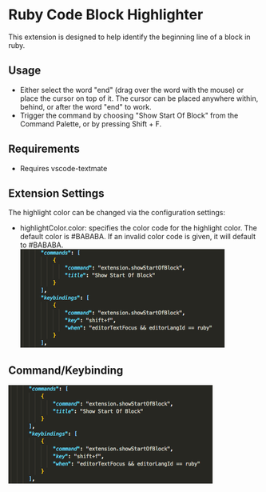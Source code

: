 # Ruby Code Block Highlighter

This extension is designed to help identify the beginning line of a block in ruby.

## Usage

* Either select the word "end" (drag over the word with the mouse) or place the cursor on top of it. The cursor can be placed anywhere within, behind, or after the word "end" to work.
* Trigger the command by choosing "Show Start Of Block" from the Command Palette, or by pressing Shift + F.

## Requirements

* Requires vscode-textmate

## Extension Settings

The highlight color can be changed via the configuration settings:

* highlightColor.color: specifies the color code for the highlight color. The default color is #BABABA. If an invalid color code is given, it will default to #BABABA.
![](./images/commands.png)

## Command/Keybinding
![](./images/commands.png)

